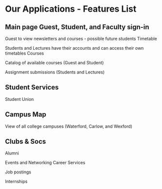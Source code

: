 # Our Applications - Features List

## Main page Guest, Student, and Faculty sign-in

Guest to view newsletters and courses - possible future students
Timetable

Students and Lectures have their accounts and can access their own timetables
Courses

Catalog of available courses (Guest and Student)

Assignment submissions (Students and Lectures)

## Student Services

Student Union

## Campus Map

View of all college campuses (Waterford, Carlow, and Wexford)

## Clubs & Socs

Alumni

Events and Networking
Career Services

Job postings

Internships

